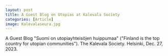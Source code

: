 ```yaml
---
layout: post
title: A Guest Blog on Utopias at Kalevala Society
categories: [Article]
image: Kalevalaseura.jpg
---
```

A Guest Blog "Suomi on utopiayhteisöjen huippumaa" ("Finland is the top country for utopian communities"). The Kalevala  Society. Helsinki, Dec.  27, 2023.
